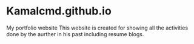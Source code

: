 # Kamalcmd.github.io
My portfolio website
This website is created for showing all the activities done by the aurther in his past including resume blogs.
